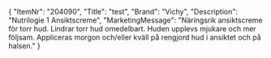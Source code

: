 {
  "ItemNr": "204090",
  "Title": "test",
  "Brand": "Vichy",
  "Description": "Nutrilogie 1 Ansiktscreme",
  "MarketingMessage": "Näringsrik ansiktscreme för torr hud. Lindrar torr hud omedelbart. Huden upplevs mjukare och mer följsam. Appliceras morgon och/eller kväll på rengjord hud i ansiktet och på halsen."
}